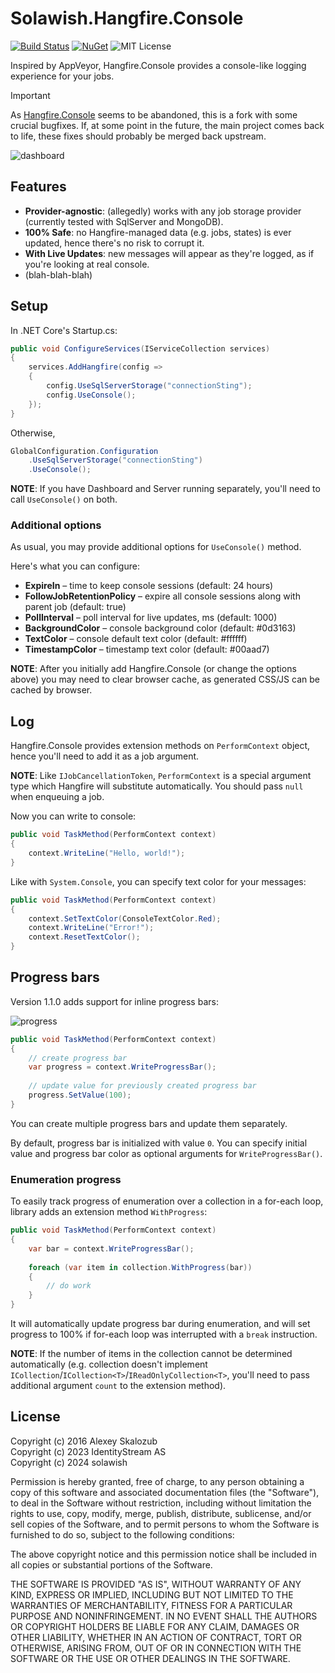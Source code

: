 # Solawish.Hangfire.Console

[![Build Status](https://github.com/solawish/Hangfire.Console/actions/workflows/dotnet.yml/badge.svg)](https://github.com/solawish/Hangfire.Console/actions/workflows/dotnet.yml)
[![NuGet](https://img.shields.io/nuget/v/Solawish.Hangfire.Console.svg)](https://www.nuget.org/packages/Solawish.Hangfire.Console/)
![MIT License](https://img.shields.io/badge/license-MIT-orange.svg)

Inspired by AppVeyor, Hangfire.Console provides a console-like logging experience for your jobs.

> [!IMPORTANT]
> As [Hangfire.Console](https://github.com/pieceofsummer/Hangfire.Console) seems to be abandoned, this is a fork with some crucial bugfixes.
> If, at some point in the future, the main project comes back to life, these fixes should probably be merged back upstream.

![dashboard](dashboard.png)

## Features

- **Provider-agnostic**: (allegedly) works with any job storage provider (currently tested with SqlServer and MongoDB).
- **100% Safe**: no Hangfire-managed data (e.g. jobs, states) is ever updated, hence there's no risk to corrupt it.
- **With Live Updates**: new messages will appear as they're logged, as if you're looking at real console.
- (blah-blah-blah)

## Setup

In .NET Core's Startup.cs:

```c#
public void ConfigureServices(IServiceCollection services)
{
    services.AddHangfire(config =>
    {
        config.UseSqlServerStorage("connectionSting");
        config.UseConsole();
    });
}
```

Otherwise,

```c#
GlobalConfiguration.Configuration
    .UseSqlServerStorage("connectionSting")
    .UseConsole();
```

**NOTE**: If you have Dashboard and Server running separately,
you'll need to call `UseConsole()` on both.

### Additional options

As usual, you may provide additional options for `UseConsole()` method.

Here's what you can configure:

- **ExpireIn** – time to keep console sessions (default: 24 hours)
- **FollowJobRetentionPolicy** – expire all console sessions along with parent job (default: true)
- **PollInterval** – poll interval for live updates, ms (default: 1000)
- **BackgroundColor** – console background color (default: #0d3163)
- **TextColor** – console default text color (default: #ffffff)
- **TimestampColor** – timestamp text color (default: #00aad7)

**NOTE**: After you initially add Hangfire.Console (or change the options above) you may need to clear browser cache, as
generated CSS/JS can be cached by browser.

## Log

Hangfire.Console provides extension methods on `PerformContext` object,
hence you'll need to add it as a job argument.

**NOTE**: Like `IJobCancellationToken`, `PerformContext` is a special argument type which Hangfire will substitute
automatically. You should pass `null` when enqueuing a job.

Now you can write to console:

```c#
public void TaskMethod(PerformContext context)
{
    context.WriteLine("Hello, world!");
}
```

Like with `System.Console`, you can specify text color for your messages:

```c#
public void TaskMethod(PerformContext context)
{
    context.SetTextColor(ConsoleTextColor.Red);
    context.WriteLine("Error!");
    context.ResetTextColor();
}
```

## Progress bars

Version 1.1.0 adds support for inline progress bars:

![progress](progress.png)

```c#
public void TaskMethod(PerformContext context)
{
    // create progress bar
    var progress = context.WriteProgressBar();
    
    // update value for previously created progress bar
    progress.SetValue(100);
}
```

You can create multiple progress bars and update them separately.

By default, progress bar is initialized with value `0`. You can specify initial value and progress bar color as optional
arguments for `WriteProgressBar()`.

### Enumeration progress

To easily track progress of enumeration over a collection in a for-each loop, library adds an extension
method `WithProgress`:

```c#
public void TaskMethod(PerformContext context)
{
    var bar = context.WriteProgressBar();
    
    foreach (var item in collection.WithProgress(bar))
    {
        // do work
    }
}
```

It will automatically update progress bar during enumeration, and will set progress to 100% if for-each loop was
interrupted with a `break` instruction.

**NOTE**: If the number of items in the collection cannot be determined automatically (e.g. collection doesn't
implement `ICollection`/`ICollection<T>`/`IReadOnlyCollection<T>`, you'll need to pass additional argument `count` to
the extension method).

## License

Copyright (c) 2016 Alexey Skalozub  
Copyright (c) 2023 IdentityStream AS  
Copyright (c) 2024 solawish

Permission is hereby granted, free of charge, to any person obtaining a copy
of this software and associated documentation files (the "Software"), to deal
in the Software without restriction, including without limitation the rights
to use, copy, modify, merge, publish, distribute, sublicense, and/or sell
copies of the Software, and to permit persons to whom the Software is
furnished to do so, subject to the following conditions:

The above copyright notice and this permission notice shall be included in all
copies or substantial portions of the Software.

THE SOFTWARE IS PROVIDED "AS IS", WITHOUT WARRANTY OF ANY KIND, EXPRESS OR
IMPLIED, INCLUDING BUT NOT LIMITED TO THE WARRANTIES OF MERCHANTABILITY,
FITNESS FOR A PARTICULAR PURPOSE AND NONINFRINGEMENT. IN NO EVENT SHALL THE
AUTHORS OR COPYRIGHT HOLDERS BE LIABLE FOR ANY CLAIM, DAMAGES OR OTHER
LIABILITY, WHETHER IN AN ACTION OF CONTRACT, TORT OR OTHERWISE, ARISING FROM,
OUT OF OR IN CONNECTION WITH THE SOFTWARE OR THE USE OR OTHER DEALINGS IN THE
SOFTWARE.
